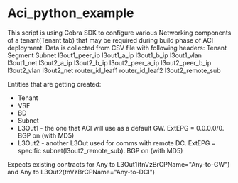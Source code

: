 # Aci_python_example

This script is using Cobra SDK to configure various Networking components of a tenant(Tenant tab) that may be required during build phase of ACI deployment.
Data is collected from CSV file with following headers:
Tenant	Segment	Subnet	l3out1_peer_ip	l3out1_a_ip	l3out1_b_ip	l3out1_vlan	l3out1_net	l3out2_a_ip	l3out2_b_ip	l3out2_peer_a_ip	l3out2_peer_b_ip	l3out2_vlan	l3out2_net	router_id_leaf1	router_id_leaf2	l3out2_remote_sub

Entities that are getting created:
 - Tenant
 - VRF
 - BD
 - Subnet
 - L3Out1 - the one that ACI will use as a default GW. ExtEPG = 0.0.0.0/0. BGP on (with MD5)
 - L3Out2 - another L3Out used for comms with remote DC. ExtEPG = specific subnet(l3out2_remote_sub). BGP on (with MD5)
 
 Expects existing contracts for Any to L3Out1(tnVzBrCPName="Any-to-GW") and Any to L3Out2(tnVzBrCPName="Any-to-DCI")
